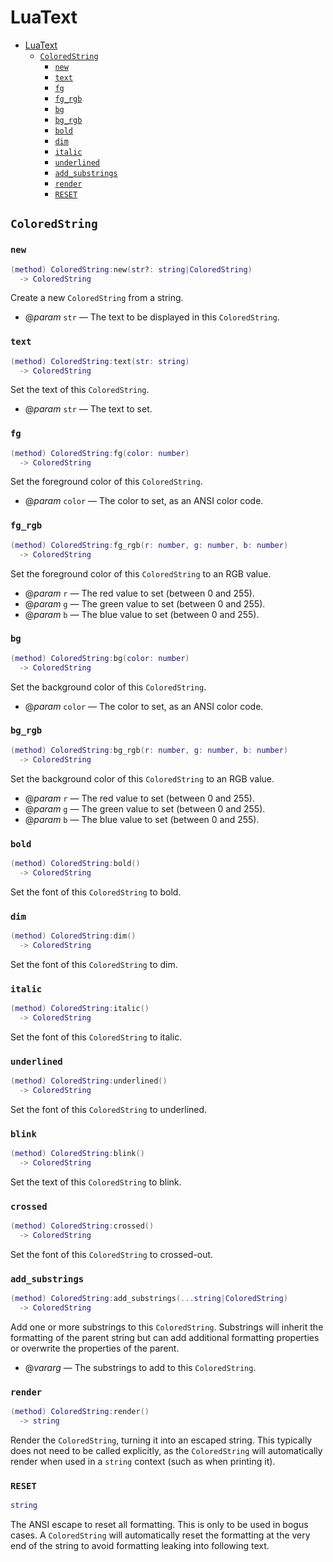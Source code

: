 # LuaText

<!--toc:start-->
- [LuaText](#luatext)
  - [`ColoredString`](#coloredstring)
    - [`new`](#new)
    - [`text`](#text)
    - [`fg`](#fg)
    - [`fg_rgb`](#fg_rgb)
    - [`bg`](#bg)
    - [`bg_rgb`](#bg_rgb)
    - [`bold`](#bold)
    - [`dim`](#dim)
    - [`italic`](#italic)
    - [`underlined`](#underlined)
    - [`add_substrings`](#add_substrings)
    - [`render`](#render)
    - [`RESET`](#reset)
<!--toc:end-->

## `ColoredString`

<!-- TODO add general desciption about the usage -->

### `new`

```lua
(method) ColoredString:new(str?: string|ColoredString)
  -> ColoredString
```

Create a new `ColoredString` from a string.

- @_param_ `str` — The text to be displayed in this `ColoredString`.

### `text`

```lua
(method) ColoredString:text(str: string)
  -> ColoredString
```

Set the text of this `ColoredString`.

- @_param_ `str` — The text to set.

### `fg`

```lua
(method) ColoredString:fg(color: number)
  -> ColoredString
```

Set the foreground color of this `ColoredString`.

- @_param_ `color` — The color to set, as an ANSI color code.

### `fg_rgb`

```lua
(method) ColoredString:fg_rgb(r: number, g: number, b: number)
  -> ColoredString
```

Set the foreground color of this `ColoredString` to an RGB value.

- @_param_ `r` — The red value to set (between 0 and 255).
- @_param_ `g` — The green value to set (between 0 and 255).
- @_param_ `b` — The blue value to set (between 0 and 255).

### `bg`

```lua
(method) ColoredString:bg(color: number)
  -> ColoredString
```

Set the background color of this `ColoredString`.

- @_param_ `color` — The color to set, as an ANSI color code.

### `bg_rgb`

```lua
(method) ColoredString:bg_rgb(r: number, g: number, b: number)
  -> ColoredString
```

Set the background color of this `ColoredString` to an RGB value.

- @_param_ `r` — The red value to set (between 0 and 255).
- @_param_ `g` — The green value to set (between 0 and 255).
- @_param_ `b` — The blue value to set (between 0 and 255).

### `bold`

```lua
(method) ColoredString:bold()
  -> ColoredString
```

Set the font of this `ColoredString` to bold.

### `dim`

```lua
(method) ColoredString:dim()
  -> ColoredString
```

Set the font of this `ColoredString` to dim.

### `italic`

```lua
(method) ColoredString:italic()
  -> ColoredString
```

Set the font of this `ColoredString` to italic.

### `underlined`

```lua
(method) ColoredString:underlined()
  -> ColoredString
```

Set the font of this `ColoredString` to underlined.

### `blink`

```lua
(method) ColoredString:blink()
  -> ColoredString
```

Set the text of this `ColoredString` to blink.

### `crossed`

```lua
(method) ColoredString:crossed()
  -> ColoredString
```

Set the font of this `ColoredString` to crossed-out.

### `add_substrings`

```lua
(method) ColoredString:add_substrings(...string|ColoredString)
  -> ColoredString
```

Add one or more substrings to this `ColoredString`. Substrings will inherit the formatting of the
parent string but can add additional formatting properties or overwrite the properties of the
parent.

- @_vararg_ — The substrings to add to this `ColoredString`.

### `render`

```lua
(method) ColoredString:render()
  -> string
```

Render the `ColoredString`, turning it into an escaped string. This typically does not need to be
called explicitly, as the `ColoredString` will automatically render when used in a `string` context
(such as when printing it).

### `RESET`

```lua
string
```

The ANSI escape to reset all formatting. This is only to be used in bogus cases. A `ColoredString`
will automatically reset the formatting at the very end of the string to avoid formatting leaking
into following text.
